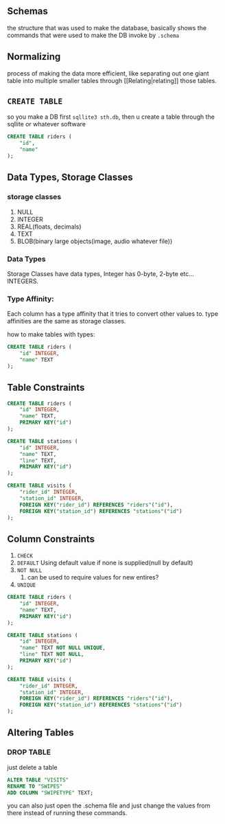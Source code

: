 ## Schemas
the structure that was used to make the database, basically shows the commands that were used to make the DB
invoke by `.schema`

## Normalizing
process of making the data more efficient, like separating out one giant table into multiple smaller tables through [[Relating|relating]] those tables.

## `CREATE TABLE`

so you make a DB first `sqllite3 sth.db`, then u create a table through the sqllite or whatever software

``` sql
CREATE TABLE riders (
    "id",
    "name"
);
```

## Data Types, Storage Classes
### storage classes
1. NULL
2. INTEGER
3. REAL(floats, decimals)
4. TEXT
5. BLOB(binary large objects(image, audio whatever file))

### Data Types
Storage Classes have data types,
Integer has 0-byte, 2-byte etc... INTEGERS.

### Type Affinity:
Each column has a type affinity that it tries to convert other values to. type affinities are the same as storage classes.

how to make tables with types:
``` sql
CREATE TABLE riders (
    "id" INTEGER,
    "name" TEXT
);
```


## Table Constraints

``` sql
CREATE TABLE riders (
    "id" INTEGER,
    "name" TEXT,
    PRIMARY KEY("id")
);

CREATE TABLE stations (
    "id" INTEGER,
    "name" TEXT,
    "line" TEXT,
    PRIMARY KEY("id")
);

CREATE TABLE visits (
    "rider_id" INTEGER,
    "station_id" INTEGER,
    FOREIGN KEY("rider_id") REFERENCES "riders"("id"),
    FOREIGN KEY("station_id") REFERENCES "stations"("id")
);
```


## Column Constraints
1. `CHECK`
2. `DEFAULT`
Using default value if none is supplied(null by default)
3. `NOT NULL`
	1. can be used to require values for new entires?
4. `UNIQUE`

``` sql
CREATE TABLE riders (
    "id" INTEGER,
    "name" TEXT,
    PRIMARY KEY("id")
);

CREATE TABLE stations (
    "id" INTEGER,
    "name" TEXT NOT NULL UNIQUE,
    "line" TEXT NOT NULL,
    PRIMARY KEY("id")
);

CREATE TABLE visits (
    "rider_id" INTEGER,
    "station_id" INTEGER,
    FOREIGN KEY("rider_id") REFERENCES "riders"("id"),
    FOREIGN KEY("station_id") REFERENCES "stations"("id")
);
```


## Altering Tables

### DROP TABLE
just delete a table

```sql
ALTER TABLE "VISITS"
RENAME TO "SWIPES"
ADD COLUMN "SWIPETYPE" TEXT;
```

you can also just open the .schema file and just change the values from there instead of running these commands. 